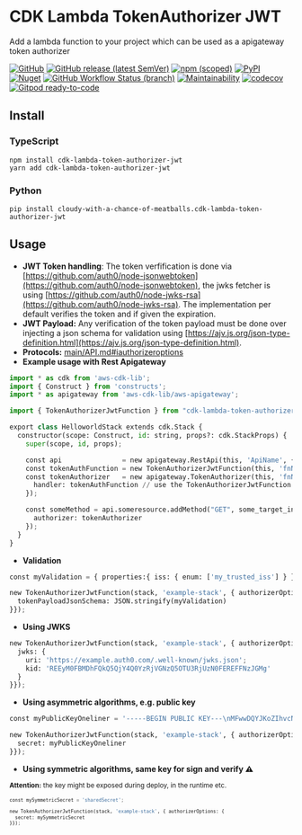 # CDK Lambda TokenAuthorizer JWT

Add a lambda function to your project which can be used as a apigateway token authorizer

[![GitHub](https://img.shields.io/github/license/cloudy-with-a-chance-of-meatballs/cdk-lambda-token-authorizer-jwt?style=flat-square)](https://github.com/cloudy-with-a-chance-of-meatballs/cdk-lambda-token-authorizer-jwt/blob/main/LICENSE)
[![GitHub release (latest SemVer)](https://img.shields.io/github/v/release/cloudy-with-a-chance-of-meatballs/cdk-lambda-token-authorizer-jwt?sort=semver&style=flat-square)](https://github.com/cloudy-with-a-chance-of-meatballs/cdk-lambda-token-authorizer-jwt/releases)
[![npm (scoped)](https://img.shields.io/npm/v/cdk-lambda-token-authorizer-jwt?style=flat-square)](https://www.npmjs.com/package/cdk-lambda-token-authorizer-jwt)
[![PyPI](https://img.shields.io/pypi/v/cloudy-with-a-chance-of-meatballs.cdk-lambda-token-authorizer-jwt?style=flat-square)](https://pypi.org/project/cloudy-with-a-chance-of-meatballs.cdk-lambda-token-authorizer-jwt/)
[![Nuget](https://img.shields.io/nuget/v/CloudyWithAchanceOfMeatballs.CdkLambdaTokenAuthorizerJwt?style=flat-square)](https://www.nuget.org/packages/CloudyWithAchanceOfMeatballs.CdkLambdaTokenAuthorizerJwt/)
[![GitHub Workflow Status (branch)](https://img.shields.io/github/workflow/status/cloudy-with-a-chance-of-meatballs/cdk-lambda-token-authorizer-jwt/release/main?label=release&style=flat-square)](https://github.com/cloudy-with-a-chance-of-meatballs/cdk-lambda-token-authorizer-jwt/actions/workflows/release.yml)
[![Maintainability](https://api.codeclimate.com/v1/badges/10f0734997f4d96da662/maintainability)](https://codeclimate.com/github/cloudy-with-a-chance-of-meatballs/cdk-lambda-token-authorizer-jwt/maintainability)
[![codecov](https://codecov.io/gh/cloudy-with-a-chance-of-meatballs/cdk-lambda-token-authorizer-jwt/branch/main/graph/badge.svg?token=86HXCCHOGJ)](https://codecov.io/gh/cloudy-with-a-chance-of-meatballs/cdk-lambda-token-authorizer-jwt)
[![Gitpod ready-to-code](https://img.shields.io/badge/Gitpod-ready--to--code-blue?logo=gitpod&style=flat-square)](https://gitpod.io/#https://github.com/cloudy-with-a-chance-of-meatballs/cdk-lambda-token-authorizer-jwt)

## Install

### TypeScript

```shell
npm install cdk-lambda-token-authorizer-jwt
yarn add cdk-lambda-token-authorizer-jwt
```

### Python

```shell
pip install cloudy-with-a-chance-of-meatballs.cdk-lambda-token-authorizer-jwt
```

## Usage

* **JWT Token handling**: The token verfification is done via [https://github.com/auth0/node-jsonwebtoken](https://github.com/auth0/node-jsonwebtoken), the jwks fetcher is using [https://github.com/auth0/node-jwks-rsa](https://github.com/auth0/node-jwks-rsa). The implementation per default verifies the token and if given the expiration.
* **JWT Payload:** Any verification of the token payload must be done over injecting a json schema for validation using [https://ajv.js.org/json-type-definition.html](https://ajv.js.org/json-type-definition.html).
* **Protocols:** [main/API.md#iauthorizeroptions](https://github.com/cloudy-with-a-chance-of-meatballs/cdk-lambda-token-authorizer-jwt/blob/main/API.md#iauthorizeroptions-)
* **Example usage with Rest Apigateway**

```python
import * as cdk from 'aws-cdk-lib';
import { Construct } from 'constructs';
import * as apigateway from 'aws-cdk-lib/aws-apigateway';

import { TokenAuthorizerJwtFunction } from "cdk-lambda-token-authorizer-jwt";

export class HelloworldStack extends cdk.Stack {
  constructor(scope: Construct, id: string, props?: cdk.StackProps) {
    super(scope, id, props);

    const api               = new apigateway.RestApi(this, 'ApiName', {});
    const tokenAuthFunction = new TokenAuthorizerJwtFunction(this, 'fnName', {...});
    const tokenAuthorizer   = new apigateway.TokenAuthorizer(this, 'fnNameApiGwAuthorizer', {
      handler: tokenAuthFunction // use the TokenAuthorizerJwtFunction
    });

    const someMethod = api.someresource.addMethod("GET", some_target_integration, {
      authorizer: tokenAuthorizer
    });
  }
}
```

* **Validation**

```python
const myValidation = { properties:{ iss: { enum: ['my_trusted_iss'] } }};

new TokenAuthorizerJwtFunction(stack, 'example-stack', { authorizerOptions: {
  tokenPayloadJsonSchema: JSON.stringify(myValidation)
}});
```

* **Using JWKS**

```python
new TokenAuthorizerJwtFunction(stack, 'example-stack', { authorizerOptions: {
  jwks: {
    uri: 'https://example.auth0.com/.well-known/jwks.json';
    kid: 'REEyM0FBMDhFQkQ5QjY4Q0YzRjVGNzQ5OTU3RjUzN0FEREFFNzJGMg'
  }
}});
```

* **Using asymmetric algorithms, e.g. public key**

```python
const myPublicKeyOneliner = '-----BEGIN PUBLIC KEY---\nMFwwDQYJKoZIhvcNAQEBBQADSwAwSAJBAKuTfz7kpJHPrmcmgx4Xf4GMoM2kK4mh\nMpSOW3qu1zZA1wfMHV8PS0Kds0nXMB6mmHk/Ke1\Et68aEspQRIn1aLcCAwEAAQ==\n-----END PUBLIC KEY-----';

new TokenAuthorizerJwtFunction(stack, 'example-stack', { authorizerOptions: {
  secret: myPublicKeyOneliner
}});
```

* **Using symmetric algorithms, same key for sign and verify :warning:**

<small>**Attention:** the key might be exposed during deploy, in the runtime etc.<small>

```python
const mySymmetricSecret = 'sharedSecret';

new TokenAuthorizerJwtFunction(stack, 'example-stack', { authorizerOptions: {
  secret: mySymmetricSecret
}});
```
